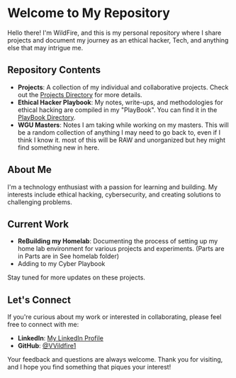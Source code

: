 # Welcome to My Repository

Hello there! I'm WildFire, and this is my personal repository where I share projects and document my journey as an ethical hacker, Tech, and anything else that may intrigue me.

## Repository Contents

- **Projects**: A collection of my individual and collaborative projects. Check out the [Projects Directory](/Projects) for more details.
- **Ethical Hacker Playbook**: My notes, write-ups, and methodologies for ethical hacking are compiled in my "PlayBook". You can find it in the [PlayBook Directory](/PlayBook).
- **WGU Masters**: Notes I am taking while working on my masters. This will be a random collection of anything I may need to go back to, even if I think I know it. most of this will be RAW and unorganized but hey might find something new in here.
## About Me

I'm a technology enthusiast with a passion for learning and building. My interests include ethical hacking, cybersecurity, and creating solutions to challenging problems.

## Current Work

- **ReBuilding my Homelab**: Documenting the process of setting up my home lab environment for various projects and experiments.  (Parts are in Parts are in See homelab folder)
- Adding to my Cyber Playbook


Stay tuned for more updates on these projects.

## Let's Connect

If you're curious about my work or interested in collaborating, please feel free to connect with me:

- **LinkedIn**: [My LinkedIn Profile](www.linkedin.com/in/1-michael-graves)
- **GitHub**: [@VVildfire1](https://github.com/VVildfire1)

Your feedback and questions are always welcome. Thank you for visiting, and I hope you find something that piques your interest!
